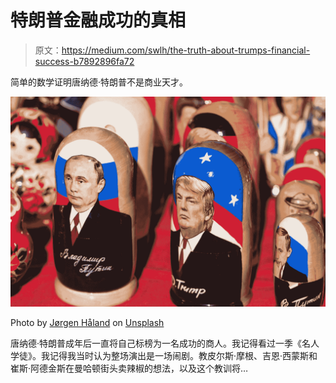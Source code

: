 # 特朗普金融成功的真相

> 原文：<https://medium.com/swlh/the-truth-about-trumps-financial-success-b7892896fa72>

简单的数学证明唐纳德·特朗普不是商业天才。

![](img/9e4dbaa669796f8292be40a1c9db305e.png)

Photo by [Jørgen Håland](https://unsplash.com/@jhaland?utm_source=medium&utm_medium=referral) on [Unsplash](https://unsplash.com?utm_source=medium&utm_medium=referral)

唐纳德·特朗普成年后一直将自己标榜为一名成功的商人。我记得看过一季《名人学徒》。我记得我当时认为整场演出是一场闹剧。教皮尔斯·摩根、吉恩·西蒙斯和崔斯·阿德金斯在曼哈顿街头卖辣椒的想法，以及这个教训将…